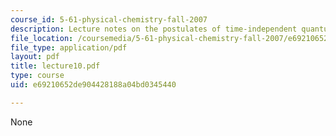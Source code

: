 ```yaml
---
course_id: 5-61-physical-chemistry-fall-2007
description: Lecture notes on the postulates of time-independent quantum mechanics.
file_location: /coursemedia/5-61-physical-chemistry-fall-2007/e69210652de904428188a04bd0345440_lecture10.pdf
file_type: application/pdf
layout: pdf
title: lecture10.pdf
type: course
uid: e69210652de904428188a04bd0345440

---
```

None